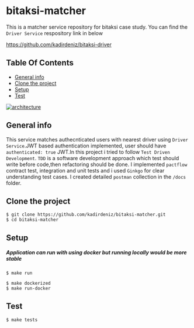# bitaksi-matcher
This is a matcher service repository for bitaksi case study.
You can find the `Driver Service` respository link in below

https://github.com/kadirdeniz/bitaksi-driver

## Table Of Contents
* [General info](#general-info)
* [Clone the project](#clone-the-project)
* [Setup](#setup)
* [Test](#test)

[![architecture](https://www.linkpicture.com/q/Screen-Shot-2023-01-13-at-11.19.15.png)](https://www.linkpicture.com/view.php?img=LPic63c11b745529f1064691485)

## General info
This service matches authecnticated users with nearest driver using `Driver Service`.JWT based authentication implemented, user should have `authenticated: true` JWT.In this project i tried to follow `Test Driven Development`. `TDD` is a software development approach which test should write before code,then refactoring should be done. I implemented `pactflow` contract test, integration and unit tests and i used `Ginkgo` for clear understanding test cases. I created detailed `postman` collection in the `/docs` folder.

## Clone the project
```
$ git clone https://github.com/kadirdeniz/bitaksi-matcher.git
$ cd bitaksi-matcher
```

## Setup
##### Application can run with using docker but running locally would be more stable

```
$ make run

$ make dockerized
$ make run-docker
```


 ## Test
 ```
 $ make tests
 ```
